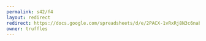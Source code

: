```yaml
---
permalink: s42/f4
layout: redirect
redirect: https://docs.google.com/spreadsheets/d/e/2PACX-1vRxRj8N3c6nabkp5tBdeI6L9kgtJldI64mvwSGre-HxAGik6AVy2B9uRcxNt92lAJiLpCmKNzqlb7JZ/pubhtml
owner: truffles
---
```

